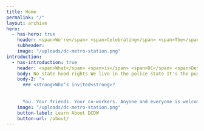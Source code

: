 ```yaml
---
title: Home
permalink: "/"
layout: archive
hero:
  - has-hero: true
    header: <span>We're</span> <span>Celebrating</span> <span>The</span> <span>Voices</span> <span>of</span> <span>DC's</span> <span>Creative</span> <span>Community</span>
    subheader:
    image: "/uploads/dc-metro-station.png"
introduction:
  - has-introduction: true
    header: <span>What</span> <span>is</span> <span>DC</span> <span>Design</span> <span>Week</span> <span>?</span>
    body: No state hood rights We live in the police state It's the push and pull that allows us to be great To look this crooked system right in the eyes and still see straight The victory's just ahead, ain't no way we can turn back now Its time to round up your troops and lace up your boots Let us show you how Then put your best foot forward And March On March on Washington March On March on Washington, march on....
    body-2: ">
      ### <strong>Who’s invited<strong>?
      
      
      You. Your friends. Your co-workers. Anyone and everyone is welcome. We’re celebrating the creative voices of the DMV and we want you to join us. "
    image: "/uploads/dc-metro-station.png"
    button-label: Learn About DCDW
    button-url: /about/
---
```

